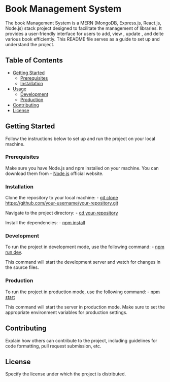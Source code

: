 # Book Management System

The book Management System is a MERN (MongoDB, Express.js, React.js, Node.js) stack project designed to facilitate the management of libraries. It provides a user-friendly interface for  users to  add, view , update , and delte  various book efficiently. This README file serves as a guide to set up and understand the project.

## Table of Contents

- [Getting Started](#getting-started)
  - [Prerequisites](#prerequisites)
  - [Installation](#installation)
- [Usage](#usage)
  - [Development](#development)
  - [Production](#production)
- [Contributing](#contributing)
- [License](#license)

## Getting Started

Follow the instructions below to set up and run the project on your local machine.

### Prerequisites

Make sure you have Node.js and npm installed on your machine. You can download them from - [Node.js](#prerequisite) official website.

### Installation

Clone the repository to your local machine: - [ git clone https://github.com/your-username/your-repository.git ](#clone)


Navigate to the project directory:  - [cd your-repository](#installation)


Install the dependencies: - [npm install](#installation)





### Development

To run the project in development mode, use the following command: - [npm run dev](#development).


This command will start the development server and watch for changes in the source files.

### Production

To run the project in production mode, use the following command: - [npm start](#production)

This command will start the server in production mode. Make sure to set the appropriate environment variables for production settings.

## Contributing

Explain how others can contribute to the project, including guidelines for code formatting, pull request submission, etc.

## License

Specify the license under which the project is distributed.
